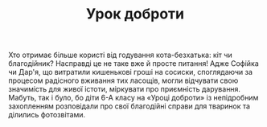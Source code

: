 ﻿---
title: Урок доброти
---

Хто отримає більше користі від годування кота-безхатька: кіт чи благодійник? Насправді це не таке вже й просте питання! Адже Софійка чи Дар'я, що витратили кишенькові гроші на сосиски, споглядаючи за процесом радісного вживання тих ласощів, могли відчувати свою значимість для живої істоти, міркувати про приємність дарування. Мабуть, так і було, бо діти 6-А класу на «Уроці доброти» із непідробним захопленням розповідали про свої благодійні справи для тваринок та ділились фотозвітами.

<slideshow></slideshow>
